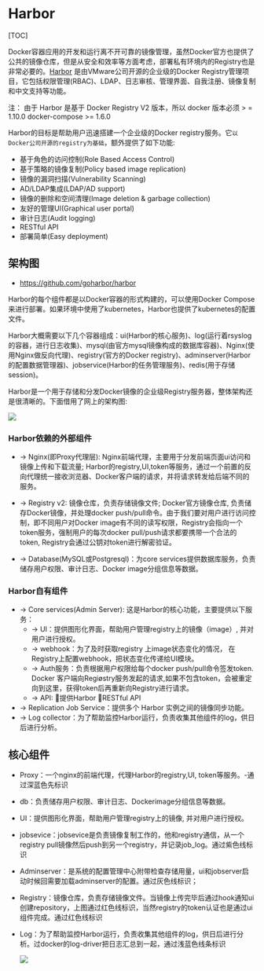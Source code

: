 # Harbor

[TOC]

Docker容器应用的开发和运行离不开可靠的镜像管理，虽然Docker官方也提供了公共的镜像仓库，但是从安全和效率等方面考虑，部署私有环境内的Registry也是非常必要的。[Harbor](https://goharbor.io/) 是由VMware公司开源的企业级的Docker Registry管理项目，它包括权限管理(RBAC)、LDAP、日志审核、管理界面、自我注册、镜像复制和中文支持等功能。

注： 由于 Harbor 是基于 Docker Registry V2 版本，所以 docker 版本必须 > = 1.10.0 docker-compose >= 1.6.0

Harbor的目标是帮助用户迅速搭建一个企业级的Docker registry服务。它`以Docker公司开源的registry为基础`，额外提供了如下功能:

- 基于角色的访问控制(Role Based Access Control)
- 基于策略的镜像复制(Policy based image replication)
- 镜像的漏洞扫描(Vulnerability Scanning)
- AD/LDAP集成(LDAP/AD support)
- 镜像的删除和空间清理(Image deletion & garbage collection)
- 友好的管理UI(Graphical user portal)
- 审计日志(Audit logging)
- RESTful API
- 部署简单(Easy deployment)

## 架构图

- https://github.com/goharbor/harbor

Harbor的每个组件都是以Docker容器的形式构建的，可以使用Docker Compose来进行部署。如果环境中使用了kubernetes，Harbor也提供了kubernetes的配置文件。

Harbor大概需要以下几个容器组成：ui(Harbor的核心服务)、log(运行着rsyslog的容器，进行日志收集)、mysql(由官方mysql镜像构成的数据库容器)、Nginx(使用Nginx做反向代理)、registry(官方的Docker registry)、adminserver(Harbor的配置数据管理器)、jobservice(Harbor的任务管理服务)、redis(用于存储session)。

Harbor是一个用于存储和分发Docker镜像的企业级Registry服务器，整体架构还是很清晰的。下面借用了网上的架构图:

![](https://gitee.com/owen2016/pic-hub/raw/master/pics/20201215235908.png)

### Harbor依赖的外部组件

- -> Nginx(即Proxy代理层): Nginx前端代理，主要用于分发前端页面ui访问和镜像上传和下载流量; Harbor的registry,UI,token等服务，通过一个前置的反向代理统一接收浏览器、Docker客户端的请求，并将请求转发给后端不同的服务。

- -> Registry v2: 镜像仓库，负责存储镜像文件; Docker官方镜像仓库, 负责储存Docker镜像，并处理docker push/pull命令。由于我们要对用户进行访问控制，即不同用户对Docker image有不同的读写权限，Registry会指向一个token服务，强制用户的每次docker pull/push请求都要携带一个合法的token, Registry会通过公钥对token进行解密验证。

- -> Database(MySQL或Postgresql)：为core services提供数据库服务，负责储存用户权限、审计日志、Docker image分组信息等数据。

### Harbor自有组件

- -> Core services(Admin Server): 这是Harbor的核心功能，主要提供以下服务：
  - -> UI：提供图形化界面，帮助用户管理registry上的镜像（image）, 并对用户进行授权。
  - -> webhook：为了及时获取registry 上image状态变化的情况， 在Registry上配置webhook，把状态变化传递给UI模块。
  - -> Auth服务：负责根据用户权限给每个docker push/pull命令签发token. Docker 客户端向Regiøstry服务发起的请求,如果不包含token，会被重定向到这里，获得token后再重新向Registry进行请求。
  - -> API: 提供Harbor RESTful API
- -> Replication Job Service：提供多个 Harbor 实例之间的镜像同步功能。
- -> Log collector：为了帮助监控Harbor运行，负责收集其他组件的log，供日后进行分析。

## 核心组件

- Proxy：一个nginx的前端代理，代理Harbor的registry,UI, token等服务。-通过深蓝色先标识
- db：负责储存用户权限、审计日志、Dockerimage分组信息等数据。
- UI：提供图形化界面，帮助用户管理registry上的镜像, 并对用户进行授权。
- jobsevice：jobsevice是负责镜像复制工作的，他和registry通信，从一个registry pull镜像然后push到另一个registry，并记录job_log。通过紫色线标识
- Adminserver：是系统的配置管理中心附带检查存储用量，ui和jobserver启动时候回需要加载adminserver的配置。通过灰色线标识；
- Registry：镜像仓库，负责存储镜像文件。当镜像上传完毕后通过hook通知ui创建repository，上图通过红色线标识，当然registry的token认证也是通过ui组件完成。通过红色线标识
- Log：为了帮助监控Harbor运行，负责收集其他组件的log，供日后进行分析。过docker的log-driver把日志汇总到一起，通过浅蓝色线条标识

    ![](https://gitee.com/owen2016/pic-hub/raw/master/pics/20201215235702.png)
